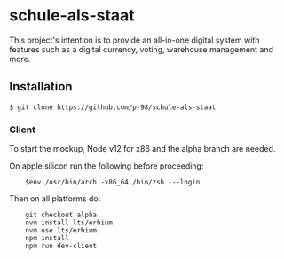 # schule-als-staat

This project's intention is to provide an all-in-one digital system with features such as a digital currency, voting, warehouse management and more.

## Installation

```console
$ git clone https://github.com/p-98/schule-als-staat
```

### Client

To start the mockup, Node v12 for x86 and the alpha branch are needed.

On apple silicon run the following before proceeding:

```console
    $env /usr/bin/arch -x86_64 /bin/zsh ---login
```

Then on all platforms do:

```console
    git checkout alpha
    nvm install lts/erbium
    nvm use lts/erbium
    npm install
    npm run dev-client
```

